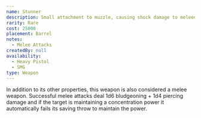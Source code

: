 ```yaml
---
name: Stunner
description: Small attachment to muzzle, causing shock damage to meleed targets.
rarity: Rare
cost: 25000
placement: Barrel
notes:
  - Melee Attacks
createdBy: null
availability:
  - Heavy Pistol
  - SMG
type: Weapon
---
```

In addition to its other properties, this weapon is also considered a melee weapon. Successful melee attacks deal 1d6 bludgeoning + 1d4 piercing damage and if the target is maintaining a concentration power it automatically fails its saving throw to maintain the power.
